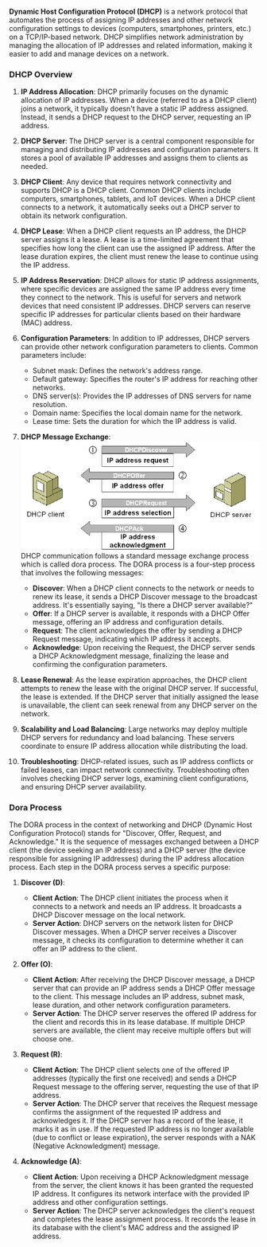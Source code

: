 **Dynamic Host Configuration Protocol (DHCP)** is a network protocol that automates the process of assigning IP addresses and other network configuration settings to devices (computers, smartphones, printers, etc.) on a TCP/IP-based network. DHCP simplifies network administration by managing the allocation of IP addresses and related information, making it easier to add and manage devices on a network.

### DHCP Overview

1. **IP Address Allocation**:
   DHCP primarily focuses on the dynamic allocation of IP addresses. When a device (referred to as a DHCP client) joins a network, it typically doesn't have a static IP address assigned. Instead, it sends a DHCP request to the DHCP server, requesting an IP address.

2. **DHCP Server**:
   The DHCP server is a central component responsible for managing and distributing IP addresses and configuration parameters. It stores a pool of available IP addresses and assigns them to clients as needed.

3. **DHCP Client**:
   Any device that requires network connectivity and supports DHCP is a DHCP client. Common DHCP clients include computers, smartphones, tablets, and IoT devices. When a DHCP client connects to a network, it automatically seeks out a DHCP server to obtain its network configuration.

4. **DHCP Lease**:
   When a DHCP client requests an IP address, the DHCP server assigns it a lease. A lease is a time-limited agreement that specifies how long the client can use the assigned IP address. After the lease duration expires, the client must renew the lease to continue using the IP address.

5. **IP Address Reservation**:
   DHCP allows for static IP address assignments, where specific devices are assigned the same IP address every time they connect to the network. This is useful for servers and network devices that need consistent IP addresses. DHCP servers can reserve specific IP addresses for particular clients based on their hardware (MAC) address.

6. **Configuration Parameters**:
   In addition to IP addresses, DHCP servers can provide other network configuration parameters to clients. Common parameters include:
   - Subnet mask: Defines the network's address range.
   - Default gateway: Specifies the router's IP address for reaching other networks.
   - DNS server(s): Provides the IP addresses of DNS servers for name resolution.
   - Domain name: Specifies the local domain name for the network.
   - Lease time: Sets the duration for which the IP address is valid.

7. **DHCP Message Exchange**:
![how DHCP works](how-dhcp-works.png)
   DHCP communication follows a standard message exchange process which is called dora process. The DORA process is a four-step process that involves the following messages:
   - **Discover**: When a DHCP client connects to the network or needs to renew its lease, it sends a DHCP Discover message to the broadcast address. It's essentially saying, "Is there a DHCP server available?"
   - **Offer**: If a DHCP server is available, it responds with a DHCP Offer message, offering an IP address and configuration details.
   - **Request**: The client acknowledges the offer by sending a DHCP Request message, indicating which IP address it accepts.
   - **Acknowledge**: Upon receiving the Request, the DHCP server sends a DHCP Acknowledgment message, finalizing the lease and confirming the configuration parameters.

8. **Lease Renewal**:
   As the lease expiration approaches, the DHCP client attempts to renew the lease with the original DHCP server. If successful, the lease is extended. If the DHCP server that initially assigned the lease is unavailable, the client can seek renewal from any DHCP server on the network.

9. **Scalability and Load Balancing**:
   Large networks may deploy multiple DHCP servers for redundancy and load balancing. These servers coordinate to ensure IP address allocation while distributing the load.

10. **Troubleshooting**:
    DHCP-related issues, such as IP address conflicts or failed leases, can impact network connectivity. Troubleshooting often involves checking DHCP server logs, examining client configurations, and ensuring DHCP server availability.


### Dora Process
The DORA process in the context of networking and DHCP (Dynamic Host Configuration Protocol) stands for "Discover, Offer, Request, and Acknowledge." It is the sequence of messages exchanged between a DHCP client (the device seeking an IP address) and a DHCP server (the device responsible for assigning IP addresses) during the IP address allocation process. Each step in the DORA process serves a specific purpose:

1. **Discover (D)**:
   - **Client Action**: The DHCP client initiates the process when it connects to a network and needs an IP address. It broadcasts a DHCP Discover message on the local network.
   - **Server Action**: DHCP servers on the network listen for DHCP Discover messages. When a DHCP server receives a Discover message, it checks its configuration to determine whether it can offer an IP address to the client.

2. **Offer (O)**:
   - **Client Action**: After receiving the DHCP Discover message, a DHCP server that can provide an IP address sends a DHCP Offer message to the client. This message includes an IP address, subnet mask, lease duration, and other network configuration parameters.
   - **Server Action**: The DHCP server reserves the offered IP address for the client and records this in its lease database. If multiple DHCP servers are available, the client may receive multiple offers but will choose one.

3. **Request (R)**:
   - **Client Action**: The DHCP client selects one of the offered IP addresses (typically the first one received) and sends a DHCP Request message to the offering server, requesting the use of that IP address.
   - **Server Action**: The DHCP server that receives the Request message confirms the assignment of the requested IP address and acknowledges it. If the DHCP server has a record of the lease, it marks it as in use. If the requested IP address is no longer available (due to conflict or lease expiration), the server responds with a NAK (Negative Acknowledgment) message.

4. **Acknowledge (A)**:
   - **Client Action**: Upon receiving a DHCP Acknowledgment message from the server, the client knows it has been granted the requested IP address. It configures its network interface with the provided IP address and other configuration settings.
   - **Server Action**: The DHCP server acknowledges the client's request and completes the lease assignment process. It records the lease in its database with the client's MAC address and the assigned IP address.